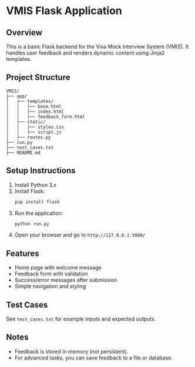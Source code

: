 # VMIS Flask Application

## Overview

This is a basic Flask backend for the Visa Mock Interview System (VMIS). It handles user feedback and renders dynamic content using Jinja2 templates.

## Project Structure

```
VMIS/
├── app/
│   ├── templates/
│   │   ├── base.html
│   │   ├── index.html
│   │   ├── feedback_form.html
│   ├── static/
│   │   ├── styles.css
│   │   ├── script.js
│   ├── routes.py
├── run.py
├── test_cases.txt
├── README.md
```

## Setup Instructions

1. Install Python 3.x
2. Install Flask:
   ```bash
   pip install flask
   ```
3. Run the application:
   ```bash
   python run.py
   ```
4. Open your browser and go to `http://127.0.0.1:5000/`

## Features

- Home page with welcome message
- Feedback form with validation
- Success/error messages after submission
- Simple navigation and styling

## Test Cases

See `test_cases.txt` for example inputs and expected outputs.

## Notes

- Feedback is stored in memory (not persistent).
- For advanced tasks, you can save feedback to a file or database.
